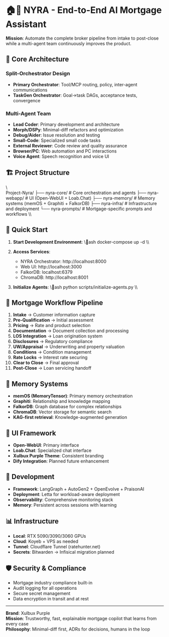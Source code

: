 # 🏠🤖 NYRA - End-to-End AI Mortgage Assistant

**Mission**: Automate the complete broker pipeline from intake to post-close while a multi-agent team continuously improves the product.

## 🎯 Core Architecture

### Split-Orchestrator Design
- **Primary Orchestrator**: Tool/MCP routing, policy, inter-agent communications
- **TaskGen Orchestrator**: Goal→task DAGs, acceptance tests, convergence

### Multi-Agent Team
- **Lead Coder**: Primary development and architecture
- **Morph/DSPy**: Minimal-diff refactors and optimization
- **Debug/Aider**: Issue resolution and testing
- **Small-Code**: Specialized small code tasks
- **External Reviewer**: Code review and quality assurance
- **Browser/PC**: Web automation and PC interactions
- **Voice Agent**: Speech recognition and voice UI

## 🏗️ Project Structure

\\\
Project-Nyra/
├── nyra-core/           # Core orchestration and agents
├── nyra-webapp/         # UI (Open-WebUI + Loab.Chat)
├── nyra-memory/         # Memory systems (memOS + Graphiti + FalkorDB)
├── nyra-infra/          # Infrastructure and deployment
└── nyra-prompts/        # Mortgage-specific prompts and workflows
\\\

## 🚀 Quick Start

1. **Start Development Environment**:
   \\\ash
   docker-compose up -d
   \\\

2. **Access Services**:
   - NYRA Orchestrator: http://localhost:8000
   - Web UI: http://localhost:3000
   - FalkorDB: localhost:6379
   - ChromaDB: http://localhost:8001

3. **Initialize Agents**:
   \\\ash
   python scripts/initialize-agents.py
   \\\

## 🤖 Mortgage Workflow Pipeline

1. **Intake** → Customer information capture
2. **Pre-Qualification** → Initial assessment
3. **Pricing** → Rate and product selection
4. **Documentation** → Document collection and processing
5. **LOS Integration** → Loan origination system
6. **Disclosures** → Regulatory compliance
7. **UW/Appraisal** → Underwriting and property valuation
8. **Conditions** → Condition management
9. **Rate Locks** → Interest rate securing
10. **Clear to Close** → Final approval
11. **Post-Close** → Loan servicing handoff

## 💾 Memory Systems

- **memOS (MemoryTensor)**: Primary memory orchestration
- **Graphiti**: Relationship and knowledge mapping
- **FalkorDB**: Graph database for complex relationships
- **ChromaDB**: Vector storage for semantic search
- **KAG-first retrieval**: Knowledge-augmented generation

## 🎨 UI Framework

- **Open-WebUI**: Primary interface
- **Loab.Chat**: Specialized chat interface
- **Xulbux Purple Theme**: Consistent branding
- **Dify Integration**: Planned future enhancement

## 🔧 Development

- **Framework**: LangGraph + AutoGen2 + OpenEvolve + PraisonAI
- **Deployment**: Letta for workload-aware deployment
- **Observability**: Comprehensive monitoring stack
- **Memory**: Persistent across sessions with learning

## 📊 Infrastructure

- **Local**: RTX 5090/3090/3060 GPUs
- **Cloud**: Koyeb + VPS as needed
- **Tunnel**: Cloudflare Tunnel (ratehunter.net)
- **Secrets**: Bitwarden → Infisical migration planned

## 🛡️ Security & Compliance

- Mortgage industry compliance built-in
- Audit logging for all operations
- Secure secret management
- Data encryption in transit and at rest

---

**Brand**: Xulbux Purple  
**Mission**: Trustworthy, fast, explainable mortgage copilot that learns from every case  
**Philosophy**: Minimal-diff first, ADRs for decisions, humans in the loop
